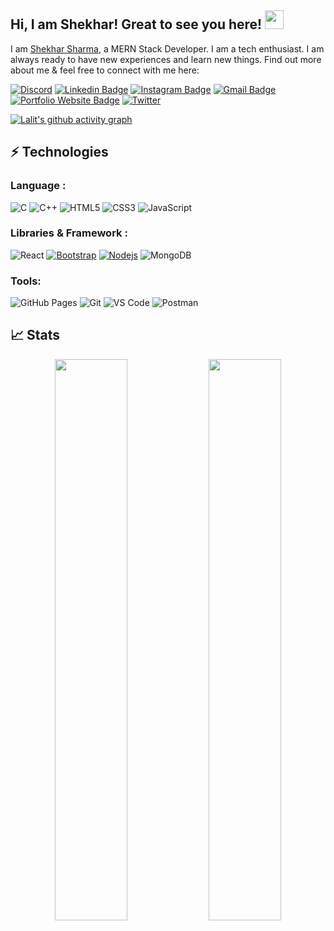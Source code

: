 
## Hi, I am Shekhar! Great to see you here! <img src="https://media.tenor.com/SNL9_xhZl9oAAAAj/waving-hand-joypixels.gif" width="30px" height="30px">

I am [Shekhar Sharma](https://github.com/shekhar-sharma-111), a MERN Stack Developer. I am a tech enthusiast. I am always ready to have new experiences and learn new things. Find out more about me & feel free to connect with me here:

[![Discord](https://img.shields.io/badge/Discord-%237289DA.svg?logo=discord&logoColor=white)](https://discord.com/invite/J2nJpJVp)
[![Linkedin Badge](https://img.shields.io/badge/-LinkedIn-blue?style=flat-square&logo=Linkedin&logoColor=white&link=https://www.linkedin.com/in/shekhar-sharma-3208a0232/)](https://www.linkedin.com/in/shekhar-sharma-3208a0232/)
[![Instagram Badge](https://img.shields.io/badge/-Instagram-purple?style=flat-square&logo=instagram&logoColor=white&link=https://instagram.com/shekha_r_/)](https://www.instagram.com/shekha_r_/#)
[![Gmail Badge](https://img.shields.io/badge/-shekharsharma7206@gmail.com-c14438?style=flat-square&logo=Gmail&logoColor=white&link=mailto:shekharsharma7206@gmail.com)](mailto:shekharsharma7206@gmail.com)
[![Portfolio Website Badge](https://img.shields.io/badge/-Portfolio-black?style=flat-square&logo=BioLink&logoColor=white&link=https://lalitchauhan.bio.link//)](https://portfolio-shekhar-sharmas-projects-52c851c1.vercel.app/)
[![Twitter](https://img.shields.io/badge/Twitter-1DA1F2?style=flat-square&logo=twitter&logoColor=white)](https://twitter.com/Shekhar666k)

[![Lalit's github activity graph](https://github-readme-activity-graph.vercel.app/graph?username=shekhar-sharma-111&bg_color=0f2d3d&color=1cadfb&line=1cadfb&point=1cadfb&area=true&hide_border=true)](https://github.com/ashutosh00710/github-readme-activity-graph)

## ⚡ Technologies

### Language :


![C](https://img.shields.io/badge/-C-00599C?style=flat-square&logo=c)
![C++](https://img.shields.io/badge/-C++-00599C?style=flat-square&logo=cplusplus)
![HTML5](https://img.shields.io/badge/-HTML5-E34F26?style=flat-square&logo=html5&logoColor=white)
![CSS3](https://img.shields.io/badge/-CSS3-1572B6?style=flat-square&logo=css3)
![JavaScript](https://img.shields.io/badge/-JavaScript-black?style=flat-square&logo=javascript)

### Libraries & Framework :

![React](https://img.shields.io/badge/-React-black?style=flat-square&logo=react)
[![Bootstrap](https://img.shields.io/badge/-Bootstrap-563D7C?style=flat-square&logo=bootstrap)](https://getbootstrap.com/)
[![Nodejs](https://img.shields.io/badge/-Nodejs-black?style=flat-square&logo=Node.js)](https://nodejs.org/)
![MongoDB](https://img.shields.io/badge/MongoDB-%234ea94b.svg?logo=mongodb&logoColor=white)

### Tools:

![GitHub Pages](https://img.shields.io/badge/GitHub%20Pages-%23327FC7.svg?logo=github&style=flat-square&logoColor=white)
![Git](https://img.shields.io/badge/-Git-black?style=flat-square&logo=git)
![VS Code](https://img.shields.io/badge/-VS%20Code-007ACC?style=flat-square&logo=visual-studio-code)
![Postman](https://img.shields.io/badge/Postman-FF6C37?logo=postman&logoColor=white)

## 📈 Stats
<p align="center">
	
  <img width="48%" src="https://github-readme-stats.vercel.app/api?username=shekhar-sharma-111&show_icons=true&theme=tokyonight" />
  <img width="48%" src="https://github-readme-streak-stats.herokuapp.com/?user=shekhar-sharma-111&theme=tokyonight" />
</p>
